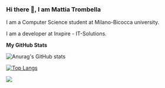### Hi there 👋, I am Mattia Trombella

<!--
**mattiatrombella/mattiatrombella** is a ✨ _special_ ✨ repository because its `README.md` (this file) appears on your GitHub profile.

Here are some ideas to get you started:

- 🔭 I’m currently working on ...
- 🌱 I’m currently learning ...
- 👯 I’m looking to collaborate on ...
- 🤔 I’m looking for help with ...
- 💬 Ask me about ...
- 📫 How to reach me: ...
- 😄 Pronouns: ...
- ⚡ Fun fact: ...
-->

I am a Computer Science student at Milano-Bicocca university. 

I am a developer at Inxpire - IT-Solutions.

<b>My GitHub Stats</b> 

![Anurag's GitHub stats](https://github-readme-stats.vercel.app/api?username=mattiatrombella&show_icons=true&theme=radical)

[![Top Langs](https://github-readme-stats.vercel.app/api/top-langs/?username=mattiatrombella)](https://github.com/mattiatrombella/github-readme-stats)


<a href="http://www.github.com/mattiatrombella"><img src="https://github-readme-streak-stats.herokuapp.com/?user=mattiatrombella&stroke=64748b&background=0f172a&ring=6366f1&fire=6366f1&currStreakNum=64748b&currStreakLabel=6366f1&sideNums=64748b&sideLabels=64748b&dates=64748b&hide_border=true" /></a>

